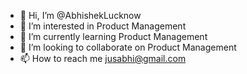 - 👋 Hi, I’m @AbhishekLucknow
- 👀 I’m interested in Product Management
- 🌱 I’m currently learning Product Management
- 💞️ I’m looking to collaborate on Product Management
- 📫 How to reach me jusabhi@gmail.com

<!---
AbhishekLucknow/AbhishekLucknow is a ✨ special ✨ repository because its `README.md` (this file) appears on your GitHub profile.
You can click the Preview link to take a look at your changes.
--->
